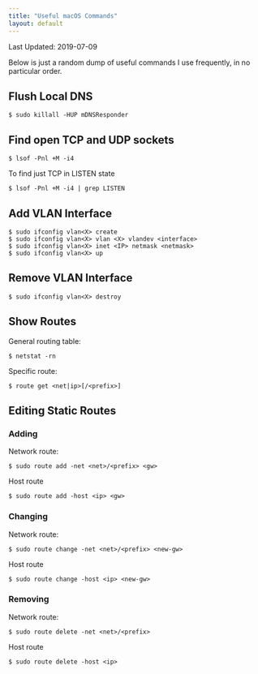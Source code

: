 ```yaml
---
title: "Useful macOS Commands"
layout: default
---
```


Last Updated: 2019-07-09

Below is just a random dump of useful commands I use frequently, in no 
particular order.

## Flush Local DNS

```
$ sudo killall -HUP mDNSResponder
```

## Find open TCP and UDP sockets

```
$ lsof -Pnl +M -i4
```

To find just TCP in LISTEN state
```
$ lsof -Pnl +M -i4 | grep LISTEN
```

## Add VLAN Interface

```
$ sudo ifconfig vlan<X> create
$ sudo ifconfig vlan<X> vlan <X> vlandev <interface>
$ sudo ifconfig vlan<X> inet <IP> netmask <netmask>
$ sudo ifconfig vlan<X> up
```

## Remove VLAN Interface

```
$ sudo ifconfig vlan<X> destroy
```

## Show Routes

General routing table:
```
$ netstat -rn
```

Specific route:
```
$ route get <net|ip>[/<prefix>]
```

## Editing Static Routes

### Adding

Network route:
```
$ sudo route add -net <net>/<prefix> <gw>
```

Host route
```
$ sudo route add -host <ip> <gw>
```

### Changing

Network route:
```
$ sudo route change -net <net>/<prefix> <new-gw>
```

Host route
```
$ sudo route change -host <ip> <new-gw>
```

### Removing

Network route:
```
$ sudo route delete -net <net>/<prefix>
```

Host route
```
$ sudo route delete -host <ip>
```

